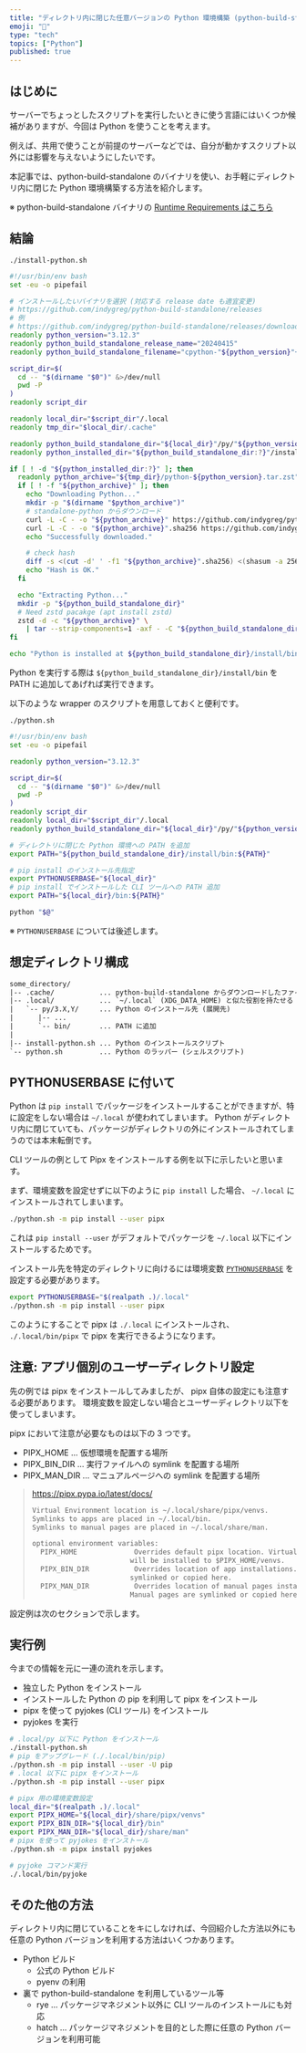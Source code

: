 ```yaml
---
title: "ディレクトリ内に閉じた任意バージョンの Python 環境構築 (python-build-standalone)"
emoji: "🐍"
type: "tech"
topics: ["Python"]
published: true
---
```


## はじめに

サーバーでちょっとしたスクリプトを実行したいときに使う言語にはいくつか候補がありますが、今回は Python を使うことを考えます。

例えば、共用で使うことが前提のサーバーなどでは、自分が動かすスクリプト以外には影響を与えないようにしたいです。

本記事では、python-build-standalone のバイナリを使い、お手軽にディレクトリ内に閉じた Python 環境構築する方法を紹介します。

※ python-build-standalone バイナリの [Runtime Requirements はこちら](https://gregoryszorc.com/docs/python-build-standalone/main/running.html#runtime-requirements)

## 結論

`./install-python.sh`

```bash
#!/usr/bin/env bash
set -eu -o pipefail

# インストールしたいバイナリを選択 (対応する release date も適宜変更)
# https://github.com/indygreg/python-build-standalone/releases
# 例
# https://github.com/indygreg/python-build-standalone/releases/download/20240415/cpython-3.12.3+20240415-x86_64-unknown-linux-gnu-pgo+lto-full.tar.zst
readonly python_version="3.12.3"
readonly python_build_standalone_release_name="20240415"
readonly python_build_standalone_filename="cpython-"${python_version}"+"${python_build_standalone_release_name}"-x86_64-unknown-linux-gnu-pgo+lto-full.tar.zst"

script_dir=$(
  cd -- "$(dirname "$0")" &>/dev/null
  pwd -P
)
readonly script_dir

readonly local_dir="$script_dir"/.local
readonly tmp_dir="$local_dir/.cache"

readonly python_build_standalone_dir="${local_dir}"/py/"${python_version:?}"
readonly python_installed_dir="${python_build_standalone_dir:?}"/install

if [ ! -d "${python_installed_dir:?}" ]; then
  readonly python_archive="${tmp_dir}/python-${python_version}.tar.zst"
  if [ ! -f "${python_archive}" ]; then
    echo "Downloading Python..."
    mkdir -p "$(dirname "$python_archive")"
    # standalone-python からダウンロード
    curl -L -C - -o "${python_archive}" https://github.com/indygreg/python-build-standalone/releases/download/"${python_build_standalone_release_name}"/"${python_build_standalone_filename}"
    curl -L -C - -o "${python_archive}".sha256 https://github.com/indygreg/python-build-standalone/releases/download/"${python_build_standalone_release_name}"/"${python_build_standalone_filename}".sha256
    echo "Successfully downloaded."

    # check hash
    diff -s <(cut -d' ' -f1 "${python_archive}".sha256) <(shasum -a 256 "${python_archive}" | cut -d' ' -f1)
    echo "Hash is OK."
  fi

  echo "Extracting Python..."
  mkdir -p "${python_build_standalone_dir}"
  # Need zstd pacakge (apt install zstd)
  zstd -d -c "${python_archive}" \
    | tar --strip-components=1 -axf - -C "${python_build_standalone_dir}"
fi

echo "Python is installed at ${python_build_standalone_dir}/install/bin"
```

Python を実行する際は `${python_build_standalone_dir}/install/bin` を PATH に追加してあげれば実行できます。

以下のような wrapper のスクリプトを用意しておくと便利です。

`./python.sh`

```bash
#!/usr/bin/env bash
set -eu -o pipefail

readonly python_version="3.12.3"

script_dir=$(
  cd -- "$(dirname "$0")" &>/dev/null
  pwd -P
)
readonly script_dir
readonly local_dir="$script_dir"/.local
readonly python_build_standalone_dir="${local_dir}"/py/"${python_version:?}"

# ディレクトリに閉じた Python 環境への PATH を追加
export PATH="${python_build_standalone_dir}/install/bin:${PATH}"

# pip install のインストール先指定
export PYTHONUSERBASE="${local_dir}"
# pip install でインストールした CLI ツールへの PATH 追加
export PATH="${local_dir}/bin:${PATH}"

python "$@"
```

※ `PYTHONUSERBASE` については後述します。

## 想定ディレクトリ構成

```txt
some_directory/
|-- .cache/           ... python-build-standalone からダウンロードしたファイルを保存
|-- .local/           ... `~/.local` (XDG_DATA_HOME) と似た役割を持たせる
|   `-- py/3.X,Y/     ... Python のインストール先 (展開先)
|      |-- ...
|      `-- bin/       ... PATH に追加
|
|-- install-python.sh ... Python のインストールスクリプト
`-- python.sh         ... Python のラッパー (シェルスクリプト)
```

## PYTHONUSERBASE に付いて

Python は `pip install` でパッケージをインストールすることができますが、特に設定をしない場合は `~/.local` が使われてしまいます。
Python がディレクトリ内に閉じていても、パッケージがディレクトリの外にインストールされてしまうのでは本末転倒です。

CLI ツールの例として Pipx をインストールする例を以下に示したいと思います。

まず、環境変数を設定せずに以下のように `pip install` した場合、 `~/.local` にインストールされてしまいます。

```bash
./python.sh -m pip install --user pipx
```

これは `pip install --user` がデフォルトでパッケージを `~/.local` 以下にインストールするためです。

インストール先を特定のディレクトリに向けるには環境変数 [`PYTHONUSERBASE`](https://docs.python.org/3/using/cmdline.html#envvar-PYTHONUSERBASE) を設定する必要があります。

```bash
export PYTHONUSERBASE="$(realpath .)/.local"
./python.sh -m pip install --user pipx
```

このようにすることで pipx は `./.local` にインストールされ、 `./.local/bin/pipx` で pipx を実行できるようになります。

## 注意: アプリ個別のユーザーディレクトリ設定

先の例では pipx をインストールしてみましたが、 pipx 自体の設定にも注意する必要があります。
環境変数を設定しない場合とユーザーディレクトリ以下を使ってしまいます。

pipx において注意が必要なものは以下の 3 つです。

- PIPX_HOME ... 仮想環境を配置する場所
- PIPX_BIN_DIR ... 実行ファイルへの symlink を配置する場所
- PIPX_MAN_DIR ... マニュアルページへの symlink を配置する場所

> https://pipx.pypa.io/latest/docs/
>
> ```txt
> Virtual Environment location is ~/.local/share/pipx/venvs.
> Symlinks to apps are placed in ~/.local/bin.
> Symlinks to manual pages are placed in ~/.local/share/man.
>
> optional environment variables:
>   PIPX_HOME              Overrides default pipx location. Virtual Environments
>                         will be installed to $PIPX_HOME/venvs.
>   PIPX_BIN_DIR           Overrides location of app installations. Apps are
>                         symlinked or copied here.
>   PIPX_MAN_DIR           Overrides location of manual pages installations.
>                         Manual pages are symlinked or copied here.
> ```

設定例は次のセクションで示します。

## 実行例

今までの情報を元に一連の流れを示します。

- 独立した Python をインストール
- インストールした Python の pip を利用して pipx をインストール
- pipx を使って pyjokes (CLI ツール) をインストール
- pyjokes を実行

```bash
# .local/py 以下に Python をインストール
./install-python.sh
# pip をアップグレード (./.local/bin/pip)
./python.sh -m pip install --user -U pip
# .local 以下に pipx をインストール
./python.sh -m pip install --user pipx

# pipx 用の環境変数設定
local_dir="$(realpath .)/.local"
export PIPX_HOME="${local_dir}/share/pipx/venvs"
export PIPX_BIN_DIR="${local_dir}/bin"
export PIPX_MAN_DIR="${local_dir}/share/man"
# pipx を使って pyjokes をインストール
./python.sh -m pipx install pyjokes

# pyjoke コマンド実行
./.local/bin/pyjoke
```

## そのた他の方法

ディレクトリ内に閉じていることをキにしなければ、今回紹介した方法以外にも任意の Python バージョンを利用する方法はいくつかあります。

- Python ビルド
  - 公式の Python ビルド
  - pyenv の利用
- 裏で python-build-standalone を利用しているツール等
  - rye ... パッケージマネジメント以外に CLI ツールのインストールにも対応
  - hatch ... パッケージマネジメントを目的とした際に任意の Python バージョンを利用可能
